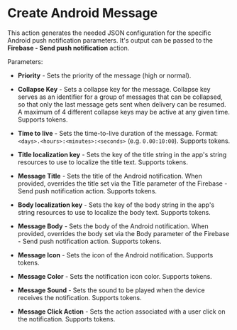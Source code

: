 # Create Android Message

This action generates the needed JSON configuration for the specific Android push notification parameters. It's output can be passed to the **Firebase - Send push notification** action.

Parameters:

* **Priority** - Sets the priority of the message (high or normal).

* **Collapse Key** - Sets a collapse key for the message. Collapse key serves as an identifier for a group of messages that can be collapsed, so that only the last message gets sent when delivery can be resumed. A maximum of 4 different collapse keys may be active at any given time. Supports tokens.

* **Time to live** - Sets the time-to-live duration of the message. Format: `<days>.<hours>:<minutes>:<seconds>` (e.g. `0.00:10:00`). Supports tokens.

* **Title localization key** - Sets the key of the title string in the app's string resources to use to localize the title text. Supports tokens.

* **Message Title** - Sets the title of the Android notification. When provided, overrides the title set via the Title parameter of the Firebase - Send push notification action. Supports tokens.

* **Body localization key** - Sets the key of the body string in the app's string resources to use to localize the body text. Supports tokens.

* **Message Body** - Sets the body of the Android notification. When provided, overrides the body set via the Body parameter of the Firebase - Send push notification action. Supports tokens.

* **Message Icon** - Sets the icon of the Android notification. Supports tokens.

* **Message Color** - Sets the notification icon color. Supports tokens.

* **Message Sound** - Sets the sound to be played when the device receives the notification. Supports tokens.

* **Message Click Action** - Sets the action associated with a user click on the notification. Supports tokens.